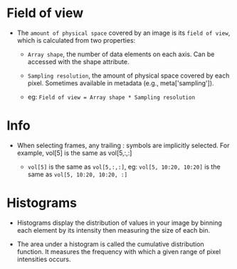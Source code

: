 # Field of view
- The `amount of physical space` covered by an image is its `field of view`, which is calculated from two properties:

    - `Array shape`, the number of data elements on each axis. Can be accessed with the shape attribute.

    - `Sampling resolution`, the amount of physical space covered by each pixel. Sometimes available in metadata (e.g., meta['sampling']).

    - eg: `Field of view = Array shape * Sampling resolution`

# Info

- When selecting frames, any trailing : symbols are implicitly selected. For example, vol[5] is the same as vol[5,:,:]

    - `vol[5]` is the same as `vol[5,:,:]`, eg: `vol[5, 10:20, 10:20]` is the same as `vol[5, 10:20, 10:20, :]`

# Histograms

- Histograms display the distribution of values in your image by binning each element by its intensity then measuring the size of each bin.

- The area under a histogram is called the cumulative distribution function. It measures the frequency with which a given range of pixel intensities occurs.
